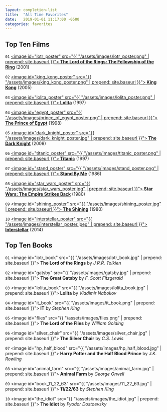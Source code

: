```yaml
---
layout: completion-list
title:  "All Time Favorites"
date:   2019-01-01 11:17:00 -0500
categories: favorites
---
```

## Top Ten Films
`01` <a href="https://www.imdb.com/title/tt0120737/?ref_=nv_sr_1?ref_=nv_sr_1"><image id="lotr_poster" src="{{ "/assets/images/lotr_poster.png" | prepend: site.baseurl }}"></image><b> The Lord of the Rings: The Fellowship of the Ring</b></a> (2001)

`02` <a href="https://www.imdb.com/title/tt0360717/?ref_=nv_sr_1?ref_=nv_sr_1"><image id="king_kong_poster" src="{{ "/assets/images/king_kong_poster.png" | prepend: site.baseurl }}"></image><b> King Kong</b></a> (2005)

`03` <a href="https://www.imdb.com/title/tt0119558/?ref_=nv_sr_1?ref_=nv_sr_1"><image id="lolita_poster" src="{{ "/assets/images/lolita_poster.png" | prepend: site.baseurl }}"></image><b> Lolita</b></a> (1997)

`04` <a href="https://www.imdb.com/title/tt0120794/?ref_=nv_sr_1?ref_=nv_sr_1"><image id="egypt_poster" src="{{ "/assets/images/prince_of_egypt_poster.png" | prepend: site.baseurl }}"></image><b> The Prince of Egypt</b></a> (1998)

`05` <a href="https://www.imdb.com/title/tt0468569/?ref_=nv_sr_1?ref_=nv_sr_1"><image id="dark_knight_poster" src="{{ "/assets/images/dark_knight_poster.jpg" | prepend: site.baseurl }}"></image><b> The Dark Knight</b></a> (2008)

`06` <a href="https://www.imdb.com/title/tt0120338/?ref_=nv_sr_1?ref_=nv_sr_1"><image id="titanic_poster" src="{{ "/assets/images/titanic_poster.png" | prepend: site.baseurl }}"></image><b> Titanic</b></a> (1997)

`07` <a href="https://www.imdb.com/title/tt0092005/?ref_=nv_sr_1?ref_=nv_sr_1"><image id="stand_poster" src="{{ "/assets/images/stand_poster.png" | prepend: site.baseurl }}"></image><b> Stand By Me</b></a> (1986)

`08` <a href="https://www.imdb.com/title/tt0080684/?ref_=nv_sr_1?ref_=nv_sr_1"><image id="star_wars_poster" src="{{ "/assets/images/star_wars_poster.jpg" | prepend: site.baseurl }}"></image><b> Star Wars: The Empire Strikes Back</b></a> (1980)

`09` <a href="https://www.imdb.com/title/tt0081505/?ref_=nv_sr_1?ref_=nv_sr_1"><image id="shining_poster" src="{{ "/assets/images/shining_poster.jpg" | prepend: site.baseurl }}"></image><b> The Shining</b></a> (1980)

`10` <a href="https://www.imdb.com/title/tt0816692/?ref_=nv_sr_1?ref_=nv_sr_1"><image id="interstellar_poster" src="{{ "/assets/images/interstellar_poster.jpeg" | prepend: site.baseurl }}"></image><b> Interstellar</b></a> (2014)

## Top Ten Books
`01` <image id="lotr_book" src="{{ "/assets/images/lotr_book.jpg" | prepend: site.baseurl }}"></image><b> The Lord of the Rings</b> by _J.R.R. Tolkien_

`02` <image id="gatsby" src="{{ "/assets/images/gatsby.jpg" | prepend: site.baseurl }}"></image><b> The Great Gatsby</b> by _F. Scott Fitzgerald_

`03` <image id="lolita_book" src="{{ "/assets/images/lolita_book.jpg" | prepend: site.baseurl }}"></image><b> Lolita</b> by _Vladimir Nabokov_

`04` <image id="it_book" src="{{ "/assets/images/it_book.png" | prepend: site.baseurl }}"></image><b> IT</b> by _Stephen King_

`05` <image id="flies" src="{{ "/assets/images/flies.png" | prepend: site.baseurl }}"></image><b> The Lord of the Flies</b> by _William Golding_

`06` <image id="silver_chair" src="{{ "/assets/images/silver_chair.jpg" | prepend: site.baseurl }}"></image><b> The Silver Chair</b> by _C.S. Lewis_

`07` <image id="hp_half_blood" src="{{ "/assets/images/hp_half_blood.jpg" | prepend: site.baseurl }}"></image><b> Harry Potter and the Half Blood Prince</b> by _J.K. Rowling_

`08` <image id="animal_farm" src="{{ "/assets/images/animal_farm.jpg" | prepend: site.baseurl }}"></image><b> Animal Farm</b> by _George Orwell_

`09` <image id="book_11_22_63" src="{{ "/assets/images/11_22_63.jpg" | prepend: site.baseurl }}"></image><b> 11/22/63</b> by _Stephen King_

`10` <image id="the_idiot" src="{{ "/assets/images/the_idiot.jpg" | prepend: site.baseurl }}"></image><b> The Idiot</b> by _Fyodor Dostoevsky_